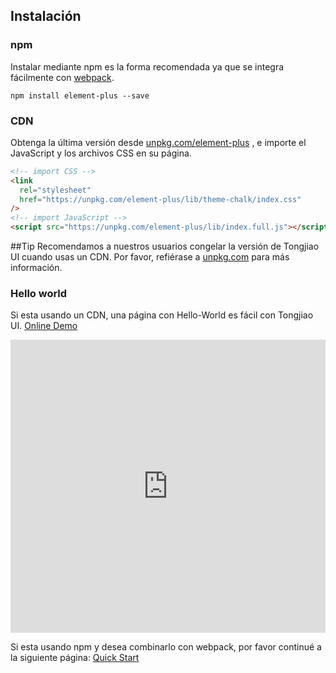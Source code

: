## Instalación

### npm

Instalar mediante npm es la forma recomendada ya que se integra fácilmente con [webpack](https://webpack.js.org/).

```shell
npm install element-plus --save
```

### CDN

Obtenga la última versión desde [unpkg.com/element-plus](https://unpkg.com/element-plus/) , e importe el JavaScript y los archivos CSS en su página.

```html
<!-- import CSS -->
<link
  rel="stylesheet"
  href="https://unpkg.com/element-plus/lib/theme-chalk/index.css"
/>
<!-- import JavaScript -->
<script src="https://unpkg.com/element-plus/lib/index.full.js"></script>
```

##Tip
Recomendamos a nuestros usuarios congelar la versión de Tongjiao UI cuando usas un CDN. Por favor, refiérase a [unpkg.com](https://unpkg.com) para más información.

### Hello world

Si esta usando un CDN, una página con Hello-World es fácil con Tongjiao UI. [Online Demo](https://codepen.io/iamkun/pen/YzWMaVr)

<iframe height="469" style="width: 100%;" scrolling="no" title="YzWMaVr" src="https://codepen.io/iamkun/embed/YzWMaVr?height=469&theme-id=light&default-tab=html,result" frameborder="no" loading="lazy" allowtransparency="true" allowfullscreen="true">
  See the Pen <a href='https://codepen.io/iamkun/pen/YzWMaVr'>YzWMaVr</a> by iamkun
  (<a href='https://codepen.io/iamkun'>@iamkun</a>) on <a href='https://codepen.io'>CodePen</a>.
</iframe>

Si esta usando npm y desea combinarlo con webpack, por favor continué a la siguiente página: [Quick Start](/#/es/component/quickstart)
